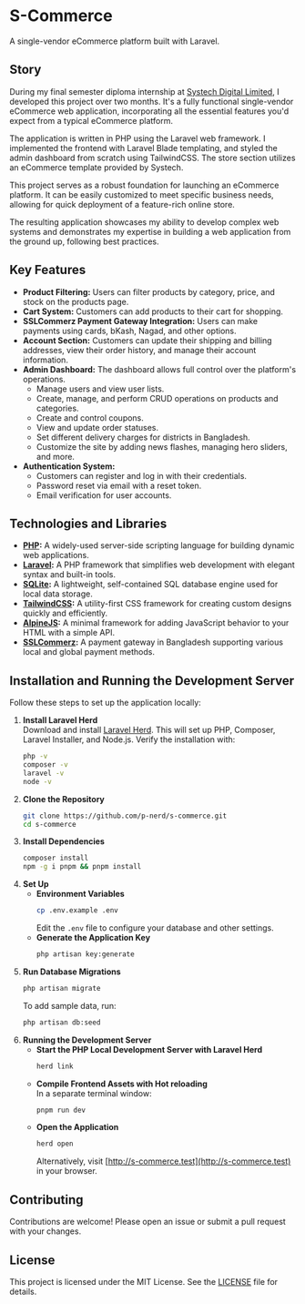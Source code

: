# S-Commerce

A single-vendor eCommerce platform built with Laravel.

## Story

During my final semester diploma internship at [Systech Digital Limited](https://systechdigital.com), I developed this project over two months. It's a fully functional single-vendor eCommerce web application, incorporating all the essential features you'd expect from a typical eCommerce platform.

The application is written in PHP using the Laravel web framework. I implemented the frontend with Laravel Blade templating, and styled the admin dashboard from scratch using TailwindCSS. The store section utilizes an eCommerce template provided by Systech.

This project serves as a robust foundation for launching an eCommerce platform. It can be easily customized to meet specific business needs, allowing for quick deployment of a feature-rich online store.

The resulting application showcases my ability to develop complex web systems and demonstrates my expertise in building a web application from the ground up, following best practices.

## Key Features

-   **Product Filtering:** Users can filter products by category, price, and stock on the products page.
-   **Cart System:** Customers can add products to their cart for shopping.
-   **SSLCommerz Payment Gateway Integration:** Users can make payments using cards, bKash, Nagad, and other options.
-   **Account Section:** Customers can update their shipping and billing addresses, view their order history, and manage their account information.
-   **Admin Dashboard:** The dashboard allows full control over the platform's operations.
    -   Manage users and view user lists.
    -   Create, manage, and perform CRUD operations on products and categories.
    -   Create and control coupons.
    -   View and update order statuses.
    -   Set different delivery charges for districts in Bangladesh.
    -   Customize the site by adding news flashes, managing hero sliders, and more.
-   **Authentication System:**
    -   Customers can register and log in with their credentials.
    -   Password reset via email with a reset token.
    -   Email verification for user accounts.

## Technologies and Libraries

-   **[PHP](https://www.php.net):** A widely-used server-side scripting language for building dynamic web applications.
-   **[Laravel](https://laravel.com):** A PHP framework that simplifies web development with elegant syntax and built-in tools.
-   **[SQLite](https://www.sqlite.org):** A lightweight, self-contained SQL database engine used for local data storage.
-   **[TailwindCSS](https://tailwindcss.com):** A utility-first CSS framework for creating custom designs quickly and efficiently.
-   **[AlpineJS](https://alpinejs.dev):** A minimal framework for adding JavaScript behavior to your HTML with a simple API.
-   **[SSLCommerz](https://www.sslcommerz.com):** A payment gateway in Bangladesh supporting various local and global payment methods.

## Installation and Running the Development Server

Follow these steps to set up the application locally:

1. **Install Laravel Herd**  
   Download and install [Laravel Herd](https://herd.laravel.com). This will set up PHP, Composer, Laravel Installer, and Node.js.
   Verify the installation with:
    ```bash
    php -v
    composer -v
    laravel -v
    node -v
    ```
2. **Clone the Repository**
    ```bash
    git clone https://github.com/p-nerd/s-commerce.git
    cd s-commerce
    ```
3. **Install Dependencies**
    ```bash
    composer install
    npm -g i pnpm && pnpm install
    ```
4. **Set Up**
    - **Environment Variables**
        ```bash
        cp .env.example .env
        ```
        Edit the `.env` file to configure your database and other settings.
    - **Generate the Application Key**
        ```bash
        php artisan key:generate
        ```
5. **Run Database Migrations**
    ```bash
    php artisan migrate
    ```
    To add sample data, run:
    ```bash
    php artisan db:seed
    ```
6. **Running the Development Server**
    - **Start the PHP Local Development Server with Laravel Herd**
        ```bash
        herd link
        ```
    - **Compile Frontend Assets with Hot reloading**  
      In a separate terminal window:
        ```bash
        pnpm run dev
        ```
    - **Open the Application**
        ```bash
        herd open
        ```
        Alternatively, visit [http://s-commerce.test](http://s-commerce.test) in your browser.

## Contributing

Contributions are welcome! Please open an issue or submit a pull request with your changes.

## License

This project is licensed under the MIT License. See the [LICENSE](LICENSE) file for details.
